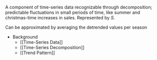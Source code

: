 A component of time-series data recognizable through decomposition; predictable fluctuations in small periods of time, like summer and christmas-time increases in sales. Represented by *S*.

Can be approximated by averaging the detrended values per season

- Background
	- [[Time-Series Data]]
	- [[Time-Series Decomposition]]
	- [[Trend Pattern]]